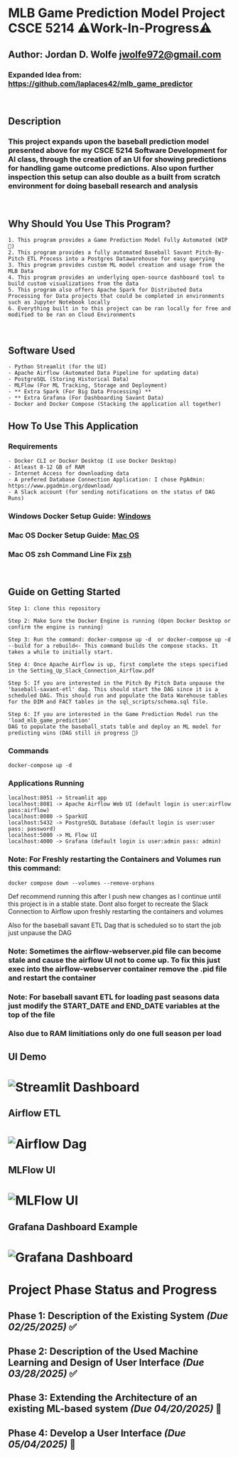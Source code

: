 # MLB Game Prediction Model Project CSCE 5214 ⚠️**Work-In-Progress**⚠️

## Author: Jordan D. Wolfe [jwolfe972@gmail.com](mailto:jwolfe972@gmail.com)

### Expanded Idea from: https://github.com/laplaces42/mlb_game_predictor
<br>

## Description

### This project expands upon the baseball prediction model presented above for my CSCE 5214 Software Development for AI class, through the creation of an UI for showing predictions for handling game outcome predictions. Also upon further inspection this setup can also double as a built from scratch environment for doing baseball research and analysis
<br> 

## Why Should You Use This Program?
    1. This program provides a Game Prediction Model Fully Automated (WIP 🚧)
    2. This program provides a fully automated Baseball Savant Pitch-By-Pitch ETL Process into a Postgres Datawarehouse for easy querying
    3. This program provides custom ML model creation and usage from the MLB Data
    4. This program provides an underlying open-source dashboard tool to build custom visualizations from the data
    5. This program also offers Apache Spark for Distributed Data Processing for Data projects that could be completed in environments such as Jupyter Notebook locally
    6. Everything built in to this project can be ran locally for free and modified to be ran on Cloud Environments


<br>

## Software Used
    - Python Streamlit (for the UI)
    - Apache Airflow (Automated Data Pipeline for updating data)
    - PostgreSQL (Storing Historical Data)
    - MLFlow (For ML Tracking, Storage and Deployment)
    - ** Extra Spark (For Big Data Processing) **
    - ** Extra Grafana (For Dashboarding Savant Data)
    - Docker and Docker Compose (Stacking the application all together)



## How To Use This Application

### Requirements
    - Docker CLI or Docker Desktop (I use Docker Desktop)
    - Atleast 8-12 GB of RAM
    - Internet Access for downloading data
    - A prefered Database Connection Application: I chose PgAdmin: https://www.pgadmin.org/download/
    - A Slack account (for sending notifications on the status of DAG Runs)
  
### Windows Docker Setup Guide: [Windows](https://docs.docker.com/desktop/setup/install/windows-install/)

### Mac OS Docker Setup Guide: [Mac OS](https://docs.docker.com/desktop/setup/install/mac-install/)

### Mac OS zsh Command Line Fix [zsh](https://stackoverflow.com/questions/64009138/docker-command-not-found-when-running-on-mac)
<br>

## Guide on Getting Started
    Step 1: clone this repository

    Step 2: Make Sure the Docker Engine is running (Open Docker Desktop or confirm the engine is running)

    Step 3: Run the command: docker-compose up -d  or docker-compose up -d --build for a rebuild<- This command builds the compose stacks. It takes a while to initially start.
    
    Step 4: Once Apache Airflow is up, first complete the steps specified in the Setting_Up_Slack_Connection_Airflow.pdf

    Step 5: If you are interested in the Pitch By Pitch Data unpause the 'baseball-savant-etl' dag. This should start the DAG since it is a scheduled DAG. This should run and populate the Data Warehouse tables for the DIM and FACT tables in the sql_scripts/schema.sql file.

    Step 6: If you are interested in the Game Prediction Model run the 'load_mlb_game_prediction'
    DAG to populate the baseball_stats table and deploy an ML model for predicting wins (DAG still in progress 🚧)

### Commands
``` docker-compose up -d ```

### Applications Running

```localhost:8051 -> Streamlit app```
<br>
```localhost:8081 -> Apache Airflow Web UI (default login is user:airflow pass:airflow)```
<br>
```localhost:8080 -> SparkUI```
<br>
```localhost:5432 -> PostgreSQL Database (default login is user:user pass: password)```
<br>
```localhost:5000 -> ML Flow UI ```
<br>
```localhost:4000 -> Grafana (default login is user:admin pass: admin) ```


### Note: For Freshly restarting the Containers and Volumes run this command:
```docker compose down --volumes --remove-orphans ```

Def recommend running this after I push new changes as I continue 
until this project is in a stable state. Dont also forget to recreate the Slack Connection to Airflow upon freshly restarting the containers and volumes

Also for the baseball savant ETL Dag that is scheduled so to start the job just unpause the DAG



### Note: Sometimes the airflow-webserver.pid file can become stale and cause the airflow UI not to come up. To fix this just exec into the airflow-webserver container remove the .pid file and restart the container

### Note: For baseball savant ETL for loading past seasons data just modify the START_DATE and END_DATE variables at the top of the file
### Also due to RAM limitiations only do one full season per load

## UI Demo
# ![Streamlit Dashboard](/imgs/UI.png)

## Airflow ETL
# ![ Airflow Dag](/imgs/statcast_etl_dag.png)

## MLFlow UI
# ![ MLFlow UI](/imgs/mlflow.png)

## Grafana Dashboard Example
# ![Grafana Dashboard](/imgs/grafana.png)


# Project Phase Status and Progress
## **Phase 1:** Description of the Existing System *(Due 02/25/2025)* ✅

## **Phase 2:** Description of the Used Machine Learning and Design of User Interface *(Due 03/28/2025)* ✅

## **Phase 3:** Extending the Architecture of an existing ML-based system *(Due 04/20/2025)* 🚧

## **Phase 4:** Develop a User Interface *(Due 05/04/2025)* 🚧


